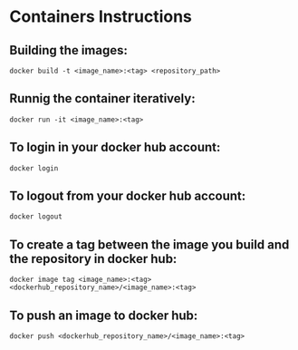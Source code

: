 # Containers Instructions

## Building the images: 
```
docker build -t <image_name>:<tag> <repository_path> 
```

## Runnig the container iteratively:
```
docker run -it <image_name>:<tag>
```


## To login in your docker hub account:
```
docker login
```

## To logout from your docker hub account:
```
docker logout
```

## To create a tag between the image you build and the repository in docker hub:
```
docker image tag <image_name>:<tag> <dockerhub_repository_name>/<image_name>:<tag>
```

## To push an image to docker hub:
```
docker push <dockerhub_repository_name>/<image_name>:<tag>
```

